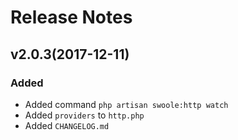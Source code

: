 # Release Notes

## v2.0.3(2017-12-11)

### Added
- Added command `php artisan swoole:http watch`
- Added `providers` to `http.php`
- Added `CHANGELOG.md`
